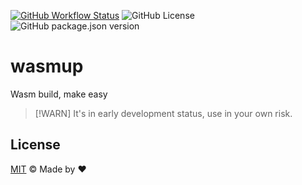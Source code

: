 [![GitHub Workflow Status](https://img.shields.io/github/actions/workflow/status/rainbowatcher/wasmup/ci.yml)](https://github.com/rainbowatcher/wasmup/actions)
![GitHub License](https://img.shields.io/github/license/rainbowatcher/wasmup)
![GitHub package.json version](https://img.shields.io/github/package-json/v/rainbowatcher/wasmup)

# wasmup

Wasm build, make easy

> [!WARN]
> It's in early development status, use in your own risk.

## License

[MIT](./LICENSE) &copy; Made by ❤️
